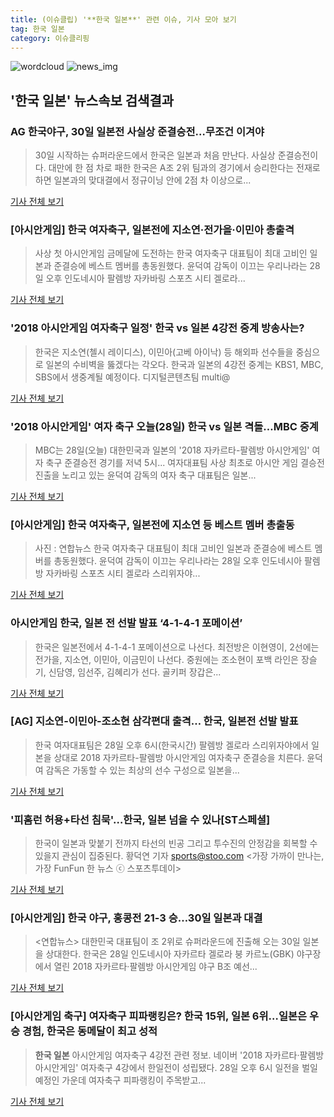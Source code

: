 ```yaml
---
title: (이슈클립) '**한국 일본**' 관련 이슈, 기사 모아 보기
tag: 한국 일본
category: 이슈클리핑
---
```

![wordcloud](https://s3.ap-northeast-2.amazonaws.com/lyrics101-wordcloud/2018-08-28-1535445896.png)
![news_img](https://user-images.githubusercontent.com/42597476/44507050-1206f400-a6e4-11e8-8d98-7ffbfebb353f.png)
## **'**한국 일본**'** 뉴스속보 검색결과
### AG 한국야구, 30일 일본전 사실상 준결승전…무조건 이겨야

>30일 시작하는 슈퍼라운드에서 한국은 일본과 처음 만난다. 사실상 준결승전이다. 대만에 한 점 차로 패한 한국은 A조 2위 팀과의 경기에서 승리한다는 전재로 하면 일본과의 맞대결에서 정규이닝 안에 2점 차 이상으로...

<a href="http://news.mk.co.kr/newsRead.php?year=2018&no=541254" target="_blank">기사 전체 보기</a>

### [아시안게임] 한국 여자축구, 일본전에 지소연·전가을·이민아 총출격

>사상 첫 아시안게임 금메달에 도전하는 한국 여자축구 대표팀이 최대 고비인 일본과 준결승에 베스트 멤버를 총동원했다. 윤덕여 감독이 이끄는 우리나라는 28일 오후 인도네시아 팔렘방 자카바링 스포츠 시티 겔로라...

<a href="http://app.yonhapnews.co.kr/YNA/Basic/SNS/r.aspx?c=AKR20180828144900007&did=1195m" target="_blank">기사 전체 보기</a>

### '2018 아시안게임 여자축구 일정' 한국 vs 일본 4강전 중계 방송사는?

>한국은 지소연(첼시 레이디스), 이민아(고베 아이낙) 등 해외파 선수들을 중심으로 일본의 수비벽을 뚫겠다는 각오다. 한국과 일본의 4강전 중계는 KBS1, MBC, SBS에서 생중계될 예정이다. 디지털콘텐츠팀 multi@

<a href="http://news20.busan.com/controller/newsController.jsp?newsId=20180828000096" target="_blank">기사 전체 보기</a>

### '2018 아시안게임' 여자 축구 오늘(28일) 한국 vs 일본 격돌…MBC 중계

>MBC는 28일(오늘) 대한민국과 일본의 '2018 자카르타-팔렘방 아시안게임' 여자 축구 준결승전 경기를 저녁 5시... 여자대표팀 사상 최초로 아시안 게임 결승전 진출을 노리고 있는 윤덕여 감독의 여자 축구 대표팀은 일본...

<a href="http://www.g-enews.com/ko-kr/news/article/news_all/201808281651159934581e9b5a60_1/article.html" target="_blank">기사 전체 보기</a>

### [아시안게임] 한국 여자축구, 일본전에 지소연 등 베스트 멤버 총출동

>사진 : 연합뉴스 한국 여자축구 대표팀이 최대 고비인 일본과 준결승에 베스트 멤버를 총동원했다. 윤덕여 감독이 이끄는 우리나라는 28일 오후 인도네시아 팔렘방 자카바링 스포츠 시티 겔로라 스리위자야...

<a href="http://www.fnnews.com/news/201808281712131006" target="_blank">기사 전체 보기</a>

### 아시안게임 한국, 일본 전 선발 발표 ‘4-1-4-1 포메이션’

>한국은 일본전에서 4-1-4-1 포메이션으로 나선다. 최전방은 이현영이, 2선에는 전가을, 지소연, 이민아, 이금민이 나선다. 중원에는 조소현이 포백 라인은 장슬기, 신담영, 임선주, 김혜리가 선다. 골키퍼 장갑은...

<a href="http://news.mtn.co.kr/newscenter/news_viewer.mtn?gidx=2018082817190540981" target="_blank">기사 전체 보기</a>

### [AG] 지소연-이민아-조소현 삼각편대 출격… 한국, 일본전 선발 발표

>한국 여자대표팀은 28일 오후 6시(한국시간) 팔렘방 겔로라 스리위자야에서 일본을 상대로 2018 자카르타-팔렘방 아시안게임 여자축구 준결승을 치른다. 윤덕여 감독은 가동할 수 있는 최상의 선수 구성으로 일본을...

<a href="http://www.sportalkorea.com/news/view.php?gisa_uniq=2018082816403113&section_code=10&cp=se&gomb=1" target="_blank">기사 전체 보기</a>

### '피홈런 허용+타선 침묵'…한국, 일본 넘을 수 있나[ST스페셜]

>한국이 일본과 맞붙기 전까지 타선의 빈공 그리고 투수진의 안정감을 회복할 수 있을지 관심이 집중된다. 황덕연 기자 sports@stoo.com <가장 가까이 만나는, 가장 FunFun 한 뉴스 ⓒ 스포츠투데이>

<a href="http://stoo.asiae.co.kr/news/naver_view.htm?idxno=2018082817365863411" target="_blank">기사 전체 보기</a>

### [아시안게임] 한국 야구, 홍콩전 21-3 승…30일 일본과 대결

><연합뉴스> 대한민국 대표팀이 조 2위로 슈퍼라운드에 진출해 오는 30일 일본을 상대한다. 한국은 28일 인도네시아 자카르타 겔로라 붕 카르노(GBK) 야구장에서 열린 2018 자카르타·팔렘방 아시안게임 야구 B조 예선...

<a href="http://www.dt.co.kr/contents.html?article_no=2018082802109919040024&ref=naver" target="_blank">기사 전체 보기</a>

### [아시안게임 축구] 여자축구 피파랭킹은? 한국 15위, 일본 6위…일본은 우승 경험, 한국은 동메달이 최고 성적

>**한국 일본** 아시안게임 여자축구 4강전 관련 정보. 네이버 '2018 자카르타·팔렘방 아시안게임' 여자축구 4강에서 한일전이 성립됐다. 28일 오후 6시 일전을 벌일 예정인 가운데 여자축구 피파랭킹이 주목받고...

<a href="http://news.imaeil.com/Sports/2018082817184557490" target="_blank">기사 전체 보기</a>


